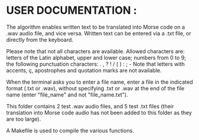 # USER DOCUMENTATION :

The algorithm enables written text to be translated into Morse code on a .wav audio file, and vice versa. Written text can be entered via a .txt file, or directly from the keyboard.

Please note that not all characters are available. Allowed characters are: letters of the Latin alphabet, upper and lower case; numbers from 0 to 9; the following punctuation characters: . , ? ! / ( ) : ; -
Note that letters with accents, ç, apostrophes and quotation marks are not available.

When the terminal asks you to enter a file name, enter a file in the indicated format (.txt or .wav), without specifying .txt or .wav at the end of the file name (enter "file_name" and not "file_name.txt").

This folder contains 2 test .wav audio files, and 5 test .txt files (their translation into Morse code audio has not been added to this folder as they are too large).

A Makefile is used to compile the various functions.
